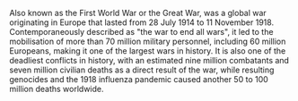 <!--
title:       World War I
subtitle:    28 July 1914 – 11 November 1918
from:        1914
to:          1918
short:       Also known as the First World War or the Great War, was a global war originating in Europe that lasted from 28 July 1914 to 11 November 1918. Contemporaneously described as "the war to end all wars", it led to the mobilisation of more than 70 million military personnel, including 60 million Europeans, making it one of the largest wars in history. It is also one of the deadliest conflicts in history, with an estimated nine million combatants and seven million civilian deaths as a direct result of the war, while resulting genocides and the 1918 influenza pandemic caused another 50 to 100 million deaths worldwide.
imageUrl:    
wikiUrl:     https://wikipedia.org/wiki/World_War_I
-->


Also known as the First World War or the Great War, was a global war originating in Europe that lasted from 28 July 1914 to 11 November 1918. Contemporaneously described as "the war to end all wars", it led to the mobilisation of more than 70 million military personnel, including 60 million Europeans, making it one of the largest wars in history. It is also one of the deadliest conflicts in history, with an estimated nine million combatants and seven million civilian deaths as a direct result of the war, while resulting genocides and the 1918 influenza pandemic caused another 50 to 100 million deaths worldwide.